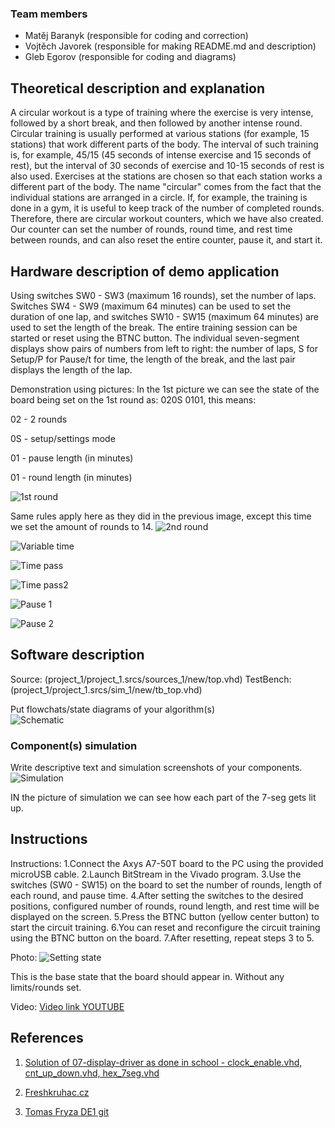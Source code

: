 ### Team members

* Matěj Baranyk (responsible for coding and correction)
* Vojtěch Javorek (responsible for making README.md and description)
* Gleb Egorov (responsible for coding and diagrams)

## Theoretical description and explanation                                                
A circular workout is a type of training where the exercise is very intense, followed by a short break, and then followed by another intense round. Circular training is usually performed at various stations (for example, 15 stations) that work different parts of the body. The interval of such training is, for example, 45/15 (45 seconds of intense exercise and 15 seconds of rest), but the interval of 30 seconds of exercise and 10-15 seconds of rest is also used. Exercises at the stations are chosen so that each station works a different part of the body. The name "circular" comes from the fact that the individual stations are arranged in a circle. If, for example, the training is done in a gym, it is useful to keep track of the number of completed rounds. Therefore, there are circular workout counters, which we have also created. Our counter can set the number of rounds, round time, and rest time between rounds, and can also reset the entire counter, pause it, and start it.

## Hardware description of demo application                                               
Using switches SW0 - SW3 (maximum 16 rounds), set the number of laps. Switches SW4 - SW9 (maximum 64 minutes) can be used to set the duration of one lap, and switches SW10 - SW15 (maximum 64 minutes) are used to set the length of the break. The entire training session can be started or reset using the BTNC button. The individual seven-segment displays show pairs of numbers from left to right: the number of laps, S for Setup/P for Pause/t for time, the length of the break, and the last pair displays the length of the lap.

Demonstration using pictures:
In the 1st picture we can see the state of the board being set on the 1st round as: 020S 0101, this means:

02 - 2 rounds

0S - setup/settings mode

01 - pause length (in minutes)

01 - round length (in minutes)

![1st round](images/kolo1.jpg)

Same rules apply here as they did in the previous image, except this time we set the amount of rounds to 14.
![2nd round](images/kolo2.jpg)


![Variable time](images/cas1.jpg)

![Time pass](images/cas2.jpg)

![Time pass2](images/cas3.jpg)

![Pause 1](images/caspauza1.jpg)

![Pause 2](images/caspuaza2.jpg)

## Software description
Source: (project_1/project_1.srcs/sources_1/new/top.vhd)
TestBench: (project_1/project_1.srcs/sim_1/new/tb_top.vhd)

Put flowchats/state diagrams of your algorithm(s)                                         
![Schematic](images/diagram.png)

### Component(s) simulation 											
Write descriptive text and simulation screenshots of your components.
![Simulation](images/sim.png)


IN the picture of simulation we can see how each part of the 7-seg gets lit up. 

## Instructions                                                                           

Instructions:
1.Connect the Axys A7-50T board to the PC using the provided microUSB cable.
2.Launch BitStream in the Vivado program.
3.Use the switches (SW0 - SW15) on the board to set the number of rounds, length of each round, and pause time.
4.After setting the switches to the desired positions, configured number of rounds, round length, and rest time will be displayed on the screen.
5.Press the BTNC button (yellow center button) to start the circuit training.
6.You can reset and reconfigure the circuit training using the BTNC button on the board.
7.After resetting, repeat steps 3 to 5.

Photo:
![Setting state](images/zaklad.jpg)

This is the base state that the board should appear in. Without any limits/rounds set.

Video:
[Video link YOUTUBE](https://www.youtube.com/watch?v=pLNbUWPhGSs)

## References                                                                            

1. [Solution of 07-display-driver as done in school - clock_enable.vhd, cnt_up_down.vhd, hex_7seg.vhd](https://github.com/BaranykMatej/digital-electronics-1/tree/main/07-display_driver/display_driver/display_driver.srcs/sources_1/new)

2. [Freshkruhac.cz](https://freshkruhac.cz/kruhovy-trenink/)

3. [Tomas Fryza DE1 git](https://github.com/tomas-fryza/digital-electronics-1)
